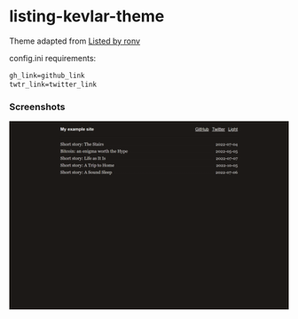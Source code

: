 # listing-kevlar-theme

Theme adapted from [Listed by ronv](https://github.com/ronv/listed)

config.ini requirements:
```
gh_link=github_link
twtr_link=twitter_link
```

### Screenshots


<img src="./docs/dark.png" alt="dark">
